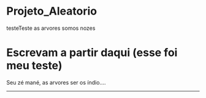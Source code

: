 # Projeto_Aleatorio
testeTeste
as arvores somos nozes
# Escrevam a partir daqui (esse foi meu teste)



Seu zé mané, as arvores ser os índio....

-------
